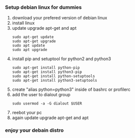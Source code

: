 ### Setup debian linux for dummies

1) download your prefered version of debian linux
2) install linux
3) update upgrade apt-get and apt
    ```
    sudo apt-get update
    sudo apt-get upgrade
    sudo apt update
    sudo apt upgrade
    ```
4) install pip and setuptool for python2 and python3
    ```
    sudo apt-get install python-pip
    sudo apt-get install python3-pip
    sudo apt-get install python-setuptools
    sudo apt-get install python3-setuptools
    ```
5) create "alias python=python3" inside of bashrc or profilerc
6) add the user to dialout group
    ```
    sudo usermod -a -G dialout $USER
    ```
7) reebot your pc
8) again update upgrade apt-get and apt


### enjoy your debain distro 
